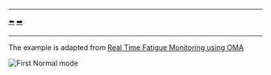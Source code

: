 ***
[⬅️](../035/README.md "Previous example")
[➡️](../037/README.md "Next example")
***

The example is adapted from [Real Time Fatigue Monitoring using OMA](http://dx.doi.org/10.1007/978-3-031-61425-5_8)

![First Normal mode](normal_mode_01.gif "Fundamental mode") 
